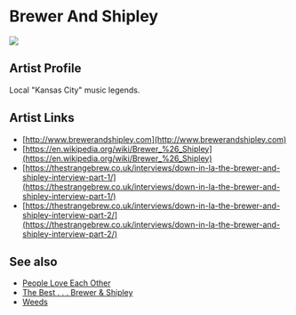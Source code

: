# Brewer And Shipley

![](../../asssets/artists/Brewer_And_Shipley.png)

## Artist Profile

Local "Kansas City" music legends. 

## Artist Links

- [http://www.brewerandshipley.com](http://www.brewerandshipley.com)
- [https://en.wikipedia.org/wiki/Brewer_%26_Shipley](https://en.wikipedia.org/wiki/Brewer_%26_Shipley)
- [https://thestrangebrew.co.uk/interviews/down-in-la-the-brewer-and-shipley-interview-part-1/](https://thestrangebrew.co.uk/interviews/down-in-la-the-brewer-and-shipley-interview-part-1/)
- [https://thestrangebrew.co.uk/interviews/down-in-la-the-brewer-and-shipley-interview-part-2/](https://thestrangebrew.co.uk/interviews/down-in-la-the-brewer-and-shipley-interview-part-2/)


## See also

- [People Love Each Other](Brewer_And_Shipley-People_Love_Each_Other.md)
- [The Best . . . Brewer & Shipley](Brewer_And_Shipley-The_Best____Brewer_and_Shipley.md)
- [Weeds](Brewer_And_Shipley-Weeds.md)
